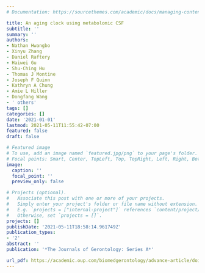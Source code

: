 ```yaml
---
# Documentation: https://sourcethemes.com/academic/docs/managing-content/

title: An aging clock using metabolomic CSF
subtitle: ''
summary: ''
authors:
- Nathan Hwangbo
- Xinyu Zhang
- Daniel Raftery
- Haiwei Gu
- Shu-Ching Hu
- Thomas J Montine
- Joseph F Quinn
- Kathryn A Chung
- Amie L Hiller
- Dongfang Wang
- ' others'
tags: []
categories: []
date: '2021-01-01'
lastmod: 2021-05-11T11:55:42-07:00
featured: false
draft: false

# Featured image
# To use, add an image named `featured.jpg/png` to your page's folder.
# Focal points: Smart, Center, TopLeft, Top, TopRight, Left, Right, BottomLeft, Bottom, BottomRight.
image:
  caption: ''
  focal_point: ''
  preview_only: false

# Projects (optional).
#   Associate this post with one or more of your projects.
#   Simply enter your project's folder or file name without extension.
#   E.g. `projects = ["internal-project"]` references `content/project/deep-learning/index.md`.
#   Otherwise, set `projects = []`.
projects: []
publishDate: '2021-05-11T18:58:14.961749Z'
publication_types:
- '2'
abstract: ''
publication: '*The Journals of Gerontology: Series A*'

url_pdf: https://academic.oup.com/biomedgerontology/advance-article/doi/10.1093/gerona/glab212/6348872?login=true
---
```


